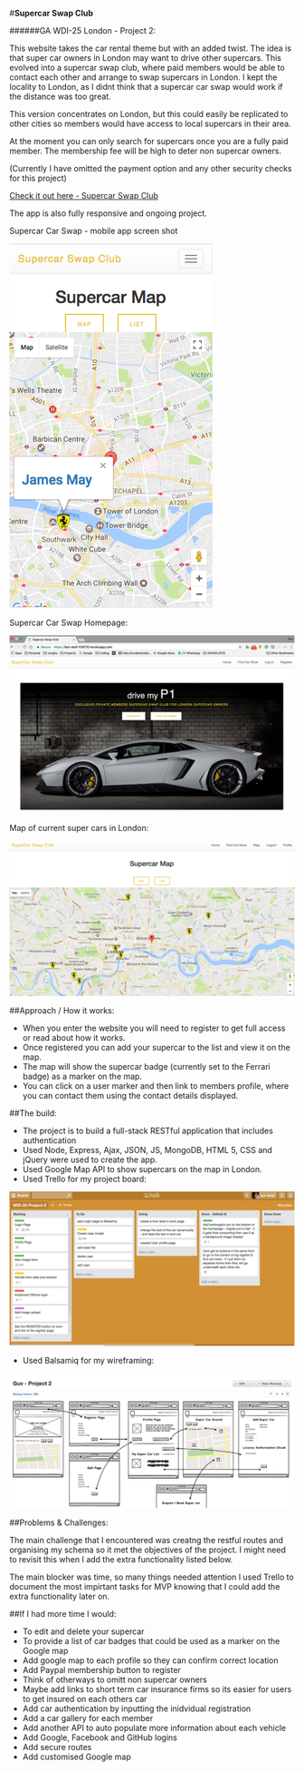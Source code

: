 #**Supercar Swap Club**

######GA WDI-25 London - Project 2:

This website takes the car rental theme but with an added twist. The idea is that super car owners in London may want to drive other supercars. This evolved into a supercar swap club, where paid members would be able to contact each other and arrange to swap supercars in London. I kept the locality to London, as I didnt think that a supercar car swap would work if the distance was too great.

This version concentrates on London, but this could easily be replicated to other cities so members would have access to local supercars in their area. 

At the moment you can only search for supercars once you are a fully paid member. The membership fee will be high to deter non supercar owners.

(Currently I have omitted the payment option and any other security checks for this project)

[Check it out here - Supercar Swap Club](https://fast-atoll-53678.herokuapp.com/)

The app is also fully responsive and ongoing project.

Supercar Car Swap - mobile app screen shot

![Supercar Car Swap](https://github.com/1Guv/WDI-25-Project-2/blob/master/src/assets/images/Screen%20Shot%202017-03-09%20at%2023.01.26.png?raw=true "Supercar Car Swap homepage screen shot")


Supercar Car Swap Homepage:

![Supercar Car Swap](https://github.com/1Guv/WDI-25-Project-2/blob/master/src/assets/images/Screen-Shot-1.png?raw=true "Supercar Car Swap homepage screen shot")

Map of current super cars in London:

![Supercar Car Swap](https://github.com/1Guv/WDI-25-Project-2/blob/master/src/assets/images/screen-shot-3-new.jpg?raw=true "Supercar Car Swap map")

##Approach / How it works:

* When you enter the website you will need to register to get full access or read about how it works.
* Once registered you can add your supercar to the list and view it on the map.
* The map will show the supercar badge (currently set to the Ferrari badge) as a marker on the map.
* You can click on a user marker and then link to members profile, where you can contact them using the contact details displayed.

##The build:


* The project is to build a full-stack RESTful application that includes authentication
* Used Node, Express, Ajax, JSON, JS, MongoDB, HTML 5, CSS and jQuery were used to create the app.
* Used Google Map API to show supercars on the map in London.
* Used Trello for my project board:

![Trello](https://github.com/1Guv/WDI-25-Project-2/blob/master/src/assets/images/Trello-Project-2.png?raw=true "Trello")

* Used Balsamiq for my wireframing:

![Balsamiq](https://github.com/1Guv/WDI-25-Project-2/blob/master/src/assets/images/Balsamiq-Project-2.png?raw=true "Trello")


##Problems & Challenges:


The main challenge that I encountered was creatng the restful routes and organising my schema so it met the objectives of the project. I might need to revisit this when I add the extra functionality listed below.

The main blocker was time, so many things needed attention I used Trello to document the most impirtant tasks for MVP knowing that I could add the extra functionality later on.

##If I had more time I would:

- To edit and delete your supercar
- To provide a list of car badges that could be used as a marker on the Google map
- Add google map to each profile so they can confirm correct location
- Add Paypal membership button to register
- Think of otherways to omitt non supercar owners
- Maybe add links to short term car insurance firms so its easier for users to get insured on each others car
- Add car authentication by inputting the inidvidual registration
- Add a car gallery for each member
- Add another API to auto populate more information about each vehicle
- Add Google, Facebook and GitHub logins
- Add secure routes
- Add customised Google map
